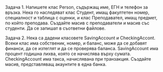 Задача 1.
Напишете клас Person, съдържащ име, ЕГН и телефон за връзка. Нека го наследяват клас Студент, имащ факултетен номер, 
специалност и таблица с оценки, и клас Преподавател, имащ предмет, по който преподава.
Създайте масив с преподаватели и масив със студенти. Да се запишат в съответни файлове.

Задача 2.
Нека са дадени класовете SavingAccount и CheckingAccont. Всеки клас има собственик, номер, и баланс, може да се добавят финанси,
да се изтеглят и да се проверява баланса. SavingAccount има процент годишна лихва, която се начислява върху сумата.
CheckingAccount има такса, начислявана при транзакция. Създайте масив, представляващ акаунтите в една банка.
